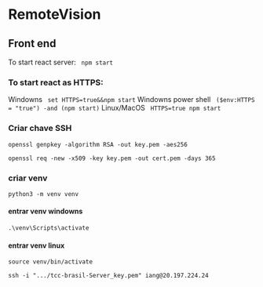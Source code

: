 # RemoteVision

## Front end

To start react server:
` npm start`

### To start react as HTTPS:

Windowns
` set HTTPS=true&&npm start`
Windowns power shell
` ($env:HTTPS = "true") -and (npm start)`
Linux/MacOS
` HTTPS=true npm start`

### Criar chave SSH

`openssl genpkey -algorithm RSA -out key.pem -aes256`

`openssl req -new -x509 -key key.pem -out cert.pem -days 365 `

### criar venv

`python3 -m venv venv`

#### entrar venv windowns

`.\venv\Scripts\activate`

#### entrar venv linux

`source venv/bin/activate`


`ssh -i ".../tcc-brasil-Server_key.pem" iang@20.197.224.24`
